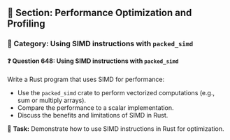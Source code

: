 ## 📘 Section: Performance Optimization and Profiling  
### 🔹 Category: Using SIMD instructions with `packed_simd`  
#### ❓ Question 648: Using SIMD instructions with `packed_simd`

Write a Rust program that uses SIMD for performance:

- Use the `packed_simd` crate to perform vectorized computations (e.g., sum or multiply arrays).
- Compare the performance to a scalar implementation.
- Discuss the benefits and limitations of SIMD in Rust.

🔧 **Task:** Demonstrate how to use SIMD instructions in Rust for optimization.
